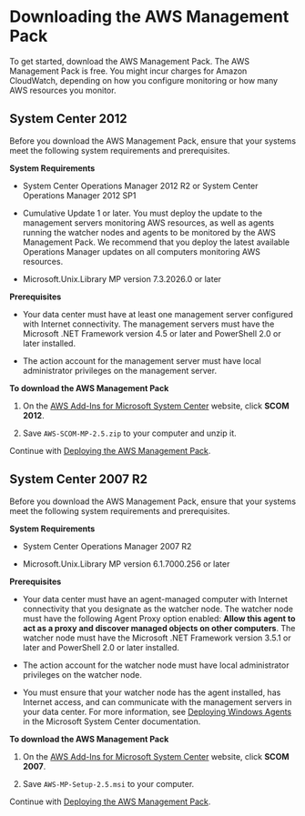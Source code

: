 # Downloading the AWS Management Pack<a name="DownloadAWSmp"></a>

To get started, download the AWS Management Pack\. The AWS Management Pack is free\. You might incur charges for Amazon CloudWatch, depending on how you configure monitoring or how many AWS resources you monitor\.

## System Center 2012<a name="download-2012"></a>

Before you download the AWS Management Pack, ensure that your systems meet the following system requirements and prerequisites\.

**System Requirements**

+ System Center Operations Manager 2012 R2 or System Center Operations Manager 2012 SP1

+ Cumulative Update 1 or later\. You must deploy the update to the management servers monitoring AWS resources, as well as agents running the watcher nodes and agents to be monitored by the AWS Management Pack\. We recommend that you deploy the latest available Operations Manager updates on all computers monitoring AWS resources\.

+ Microsoft\.Unix\.Library MP version 7\.3\.2026\.0 or later

**Prerequisites**

+ Your data center must have at least one management server configured with Internet connectivity\. The management servers must have the Microsoft \.NET Framework version 4\.5 or later and PowerShell 2\.0 or later installed\.

+ The action account for the management server must have local administrator privileges on the management server\.

**To download the AWS Management Pack**

1. On the [AWS Add\-Ins for Microsoft System Center](https://aws.amazon.com/windows/system-center/) website, click **SCOM 2012**\.

1. Save `AWS-SCOM-MP-2.5.zip` to your computer and unzip it\.

Continue with [Deploying the AWS Management Pack](DeployingAWSmp.md)\.

## System Center 2007 R2<a name="download-2007"></a>

Before you download the AWS Management Pack, ensure that your systems meet the following system requirements and prerequisites\.

**System Requirements**

+ System Center Operations Manager 2007 R2

+ Microsoft\.Unix\.Library MP version 6\.1\.7000\.256 or later

**Prerequisites**

+ Your data center must have an agent\-managed computer with Internet connectivity that you designate as the watcher node\. The watcher node must have the following Agent Proxy option enabled: **Allow this agent to act as a proxy and discover managed objects on other computers**\. The watcher node must have the Microsoft \.NET Framework version 3\.5\.1 or later and PowerShell 2\.0 or later installed\.

+ The action account for the watcher node must have local administrator privileges on the watcher node\.

+ You must ensure that your watcher node has the agent installed, has Internet access, and can communicate with the management servers in your data center\. For more information, see [Deploying Windows Agents](http://technet.microsoft.com/en-us/library/cc950516.aspx) in the Microsoft System Center documentation\.

**To download the AWS Management Pack**

1. On the [AWS Add\-Ins for Microsoft System Center](https://aws.amazon.com/windows/system-center/) website, click **SCOM 2007**\.

1. Save `AWS-MP-Setup-2.5.msi` to your computer\.

Continue with [Deploying the AWS Management Pack](DeployingAWSmp.md)\.